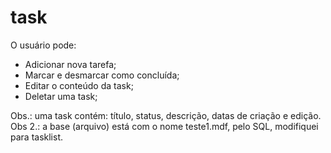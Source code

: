 # task

O usuário pode: 
* Adicionar nova tarefa; 
* Marcar e desmarcar como concluída; 
* Editar o conteúdo da task; 
* Deletar uma task; 

Obs.: uma task contém: título, status, descrição, datas de criação e edição.
Obs 2.: a base (arquivo) está com o nome teste1.mdf, pelo SQL, modifiquei para tasklist.
